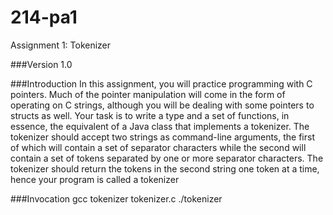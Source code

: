 214-pa1
=======

Assignment 1: Tokenizer

###Version
1.0

###Introduction
In this assignment, you will practice programming with C pointers. Much of the pointer manipulation
will come in the form of operating on C strings, although you will be dealing with some
pointers to structs as well.
Your task is to write a type and a set of functions, in essence, the equivalent of a Java class that
implements a tokenizer. The tokenizer should accept two strings as command-line arguments, the
first of which will contain a set of separator characters while the second will contain a set of tokens
separated by one or more separator characters. The tokenizer should return the tokens in the
second string one token at a time, hence your program is called a tokenizer

###Invocation
gcc tokenizer tokenizer.c
./tokenizer <tokens> <string>
